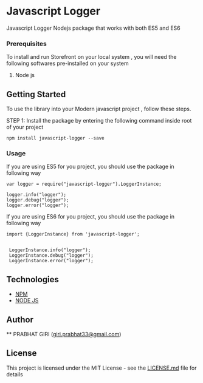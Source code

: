 # Javascript Logger

Javascript Logger Nodejs package that works with both ES5 and ES6

### Prerequisites

To install and run Storefront on your local system , you will need the following softwares pre-installed on your system

1. Node js


## Getting Started

To use the library into your Modern javascript project , follow these steps.

STEP 1: Install the package by entering the following command inside root of your project

```
npm install javascript-logger --save

```

### Usage

If you are using ES5 for you project, you should use the package in following way

```
var logger = require("javascript-logger").LoggerInstance;

logger.info("logger");
logger.debug("logger");
logger.error("logger");

```

If you are using ES6 for you project, you should use the package in following way

```
import {LoggerInstance} from 'javascript-logger';


 LoggerInstance.info("logger");
 LoggerInstance.debug("logger");
 LoggerInstance.error("logger");

```

## Technologies

* [NPM](https://www.npmjs.com/)
* [NODE JS](https://nodejs.org/en/)

## Author

** PRABHAT GIRI (giri.prabhat33@gmail.com)

## License

This project is licensed under the MIT License - see the [LICENSE.md](LICENSE.md) file for details

